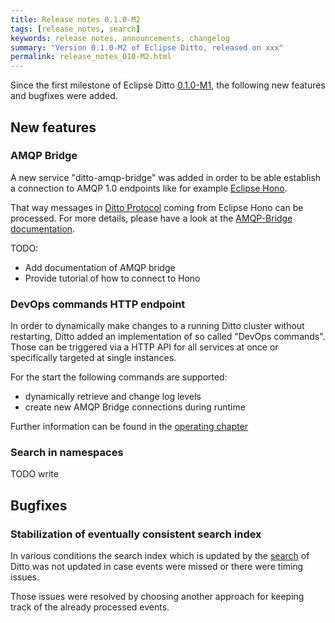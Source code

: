 ```yaml
---
title: Release notes 0.1.0-M2
tags: [release_notes, search]
keywords: release notes, announcements, changelog
summary: "Version 0.1.0-M2 of Eclipse Ditto, released on xxx"
permalink: release_notes_010-M2.html
---
```


Since the first milestone of Eclipse Ditto [0.1.0-M1](release_notes_010-M1.html), the following new features and
bugfixes were added.


## New features

### AMQP Bridge

A new service "ditto-amqp-bridge" was added in order to be able establish a connection to AMQP 1.0
endpoints like for example [Eclipse Hono](https://eclipse.org/hono/).

That way messages in [Ditto Protocol](protocol-overview.html) coming from Eclipse Hono can be processed. 
For more details, please have a look at the [AMQP-Bridge documentation](architecture-services-amqp-bridge.html).

TODO:
* Add documentation of AMQP bridge
* Provide tutorial of how to connect to Hono


### DevOps commands HTTP endpoint

In order to dynamically make changes to a running Ditto cluster without restarting, Ditto added an implementation
of so called "DevOps commands". Those can be triggered via a HTTP API for all services at once or specifically targeted
at single instances.

For the start the following commands are supported:
* dynamically retrieve and change log levels
* create new AMQP Bridge connections during runtime

Further information can be found in the [operating chapter](installation-operating.html#devops-commands)

### Search in namespaces

TODO write



## Bugfixes

### Stabilization of eventually consistent search index

In various conditions the search index which is updated by the [search](basic-search.html) of Ditto was not updated in case
events were missed or there were timing issues.

Those issues were resolved by choosing another approach for keeping track of the already processed events. 

